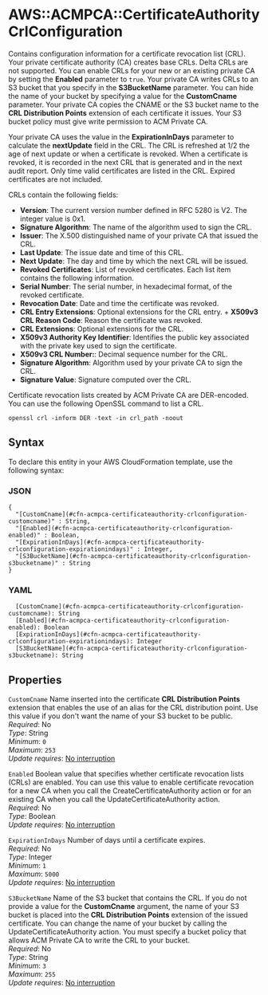 # AWS::ACMPCA::CertificateAuthority CrlConfiguration<a name="aws-properties-acmpca-certificateauthority-crlconfiguration"></a>

Contains configuration information for a certificate revocation list \(CRL\)\. Your private certificate authority \(CA\) creates base CRLs\. Delta CRLs are not supported\. You can enable CRLs for your new or an existing private CA by setting the **Enabled** parameter to `true`\. Your private CA writes CRLs to an S3 bucket that you specify in the **S3BucketName** parameter\. You can hide the name of your bucket by specifying a value for the **CustomCname** parameter\. Your private CA copies the CNAME or the S3 bucket name to the **CRL Distribution Points** extension of each certificate it issues\. Your S3 bucket policy must give write permission to ACM Private CA\. 

Your private CA uses the value in the **ExpirationInDays** parameter to calculate the **nextUpdate** field in the CRL\. The CRL is refreshed at 1/2 the age of next update or when a certificate is revoked\. When a certificate is revoked, it is recorded in the next CRL that is generated and in the next audit report\. Only time valid certificates are listed in the CRL\. Expired certificates are not included\. 

CRLs contain the following fields:
+  **Version**: The current version number defined in RFC 5280 is V2\. The integer value is 0x1\. 
+  **Signature Algorithm**: The name of the algorithm used to sign the CRL\.
+  **Issuer**: The X\.500 distinguished name of your private CA that issued the CRL\.
+  **Last Update**: The issue date and time of this CRL\.
+  **Next Update**: The day and time by which the next CRL will be issued\.
+  **Revoked Certificates**: List of revoked certificates\. Each list item contains the following information\.
  +  **Serial Number**: The serial number, in hexadecimal format, of the revoked certificate\.
  +  **Revocation Date**: Date and time the certificate was revoked\.
  +  **CRL Entry Extensions**: Optional extensions for the CRL entry\.
    +  **X509v3 CRL Reason Code**: Reason the certificate was revoked\.
+  **CRL Extensions**: Optional extensions for the CRL\.
  +  **X509v3 Authority Key Identifier**: Identifies the public key associated with the private key used to sign the certificate\.
  +  **X509v3 CRL Number:**: Decimal sequence number for the CRL\.
+  **Signature Algorithm**: Algorithm used by your private CA to sign the CRL\.
+  **Signature Value**: Signature computed over the CRL\.

Certificate revocation lists created by ACM Private CA are DER\-encoded\. You can use the following OpenSSL command to list a CRL\.

 `openssl crl -inform DER -text -in crl_path -noout` 

## Syntax<a name="aws-properties-acmpca-certificateauthority-crlconfiguration-syntax"></a>

To declare this entity in your AWS CloudFormation template, use the following syntax:

### JSON<a name="aws-properties-acmpca-certificateauthority-crlconfiguration-syntax.json"></a>

```
{
  "[CustomCname](#cfn-acmpca-certificateauthority-crlconfiguration-customcname)" : String,
  "[Enabled](#cfn-acmpca-certificateauthority-crlconfiguration-enabled)" : Boolean,
  "[ExpirationInDays](#cfn-acmpca-certificateauthority-crlconfiguration-expirationindays)" : Integer,
  "[S3BucketName](#cfn-acmpca-certificateauthority-crlconfiguration-s3bucketname)" : String
}
```

### YAML<a name="aws-properties-acmpca-certificateauthority-crlconfiguration-syntax.yaml"></a>

```
  [CustomCname](#cfn-acmpca-certificateauthority-crlconfiguration-customcname): String
  [Enabled](#cfn-acmpca-certificateauthority-crlconfiguration-enabled): Boolean
  [ExpirationInDays](#cfn-acmpca-certificateauthority-crlconfiguration-expirationindays): Integer
  [S3BucketName](#cfn-acmpca-certificateauthority-crlconfiguration-s3bucketname): String
```

## Properties<a name="aws-properties-acmpca-certificateauthority-crlconfiguration-properties"></a>

`CustomCname`  <a name="cfn-acmpca-certificateauthority-crlconfiguration-customcname"></a>
Name inserted into the certificate **CRL Distribution Points** extension that enables the use of an alias for the CRL distribution point\. Use this value if you don't want the name of your S3 bucket to be public\.  
*Required*: No  
*Type*: String  
*Minimum*: `0`  
*Maximum*: `253`  
*Update requires*: [No interruption](https://docs.aws.amazon.com/AWSCloudFormation/latest/UserGuide/using-cfn-updating-stacks-update-behaviors.html#update-no-interrupt)

`Enabled`  <a name="cfn-acmpca-certificateauthority-crlconfiguration-enabled"></a>
Boolean value that specifies whether certificate revocation lists \(CRLs\) are enabled\. You can use this value to enable certificate revocation for a new CA when you call the CreateCertificateAuthority action or for an existing CA when you call the UpdateCertificateAuthority action\.   
*Required*: No  
*Type*: Boolean  
*Update requires*: [No interruption](https://docs.aws.amazon.com/AWSCloudFormation/latest/UserGuide/using-cfn-updating-stacks-update-behaviors.html#update-no-interrupt)

`ExpirationInDays`  <a name="cfn-acmpca-certificateauthority-crlconfiguration-expirationindays"></a>
Number of days until a certificate expires\.  
*Required*: No  
*Type*: Integer  
*Minimum*: `1`  
*Maximum*: `5000`  
*Update requires*: [No interruption](https://docs.aws.amazon.com/AWSCloudFormation/latest/UserGuide/using-cfn-updating-stacks-update-behaviors.html#update-no-interrupt)

`S3BucketName`  <a name="cfn-acmpca-certificateauthority-crlconfiguration-s3bucketname"></a>
Name of the S3 bucket that contains the CRL\. If you do not provide a value for the **CustomCname** argument, the name of your S3 bucket is placed into the **CRL Distribution Points** extension of the issued certificate\. You can change the name of your bucket by calling the UpdateCertificateAuthority action\. You must specify a bucket policy that allows ACM Private CA to write the CRL to your bucket\.  
*Required*: No  
*Type*: String  
*Minimum*: `3`  
*Maximum*: `255`  
*Update requires*: [No interruption](https://docs.aws.amazon.com/AWSCloudFormation/latest/UserGuide/using-cfn-updating-stacks-update-behaviors.html#update-no-interrupt)